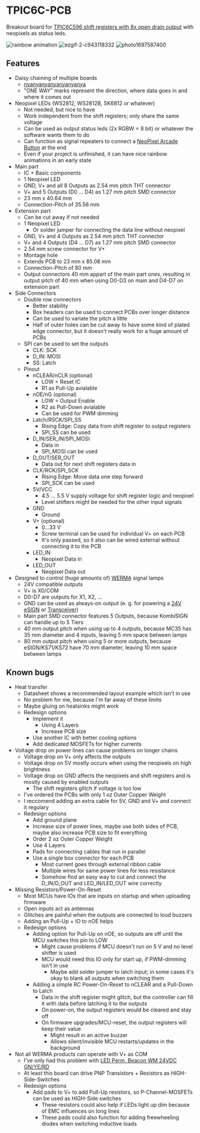# TPIC6C-PCB

Breakout board for [TPIC6C596 shift registers with 8x open drain output](https://www.ti.com/product/TPIC6C596) with neopixels as status leds.

![rainbow animation](https://github.com/Pixtxa/TPIC6C-PCB/assets/30337073/0099fab3-86c0-49ad-affd-d5fc4315ccc4) ![ezgif-2-c943118332](https://github.com/Pixtxa/TPIC6C-PCB/assets/30337073/e00b33d3-ea05-451d-b40d-9292f164d783)
![photo1697587400](https://github.com/Pixtxa/TPIC6C-PCB/assets/30337073/8aab83a8-5443-406b-adb5-7d1c51bd5dfe)

## Features
* Daisy chaining of multiple boards
  * [nyanyanyanyanyanyanya](https://knowyourmeme.com/memes/nyanyanyanyanyanyanya)
  * "ONE WAY" marks represent the direction, where data goes in and where it comes out
* Neopixel LEDs (WS2812, WS2812B, SK6812 or whatever) 
  * Not needed, but nice to have
  * Work independent from the shift registers; only share the same voltage
  * Can be used as output status leds (2x RGBW = 8 bit) or whatever the software wants them to do
  * Can function as signal repeaters to connect a [NeoPixel Arcade Button](https://www.thingiverse.com/thing:823588) at the end
  * Even if your project is unfinished, it can have nice rainbow animations in an early state
* Main part
  * IC + Basic components
  * 1 Neopixel LED
  * GND, V+ and all 8 Outputs as 2.54 mm pitch THT connector
  * V+ and 5 Outputs (D0 ... D4) as 1.27 mm pitch SMD connector
  * 23 mm x 40.64 mm
  * Connection-Pitch of 35.56 mm
* Extension part
  * Can be cut away if not needed 
  * 1 Neopixel LED
    * Or solder jumper for connecting the data line without neopixel
  * GND, V+ and 4 Outputs as 2.54 mm pitch THT connector
  * V+ and 4 Outputs (D4 ... D7) as 1.27 mm pitch SMD connector
  * 2.54 mm screw connector for V+
  * Montage hole
  * Extends PCB to 23 mm x 85.08 mm
  * Connection-Pitch of 80 mm
  * Output connectors 40 mm appart of the main part ones, resulting in output pitch of 40 mm when using D0-D3 on main and D4-D7 on extension part
* Side Connectors
  * Double row connectors
    * Better stability
    * Box headers can be used to connect PCBs over longer distance
    * Can be used to variate the pitch a little
    * Half of outer holes can be cut away to have some kind of plated edge connector, but it doesn't really work for a huge amount of PCBs
  * SPI can be used to set the outputs
    * CLK: SCK
    * D_IN: MOSI
    * SS: Latch
  * Pinout
    * nCLEAR/nCLR (optional)
      * LOW = Reset IC
      * R1 as Pull-Up avialable
    * nOE/nG (optional)
      * LOW = Output Enable
      * R2 as Pull-Down avialable
      * Can be used for PWM dimming 
    * Latch/RSCK/SPI_SS
      * Rising Edge: Copy data from shift register to output registers
      * SPI_SS can be used
    * D_IN/SER_IN/SPI_MOSI
      * Data in
      * SPI_MOSI can be used
    * D_OUT/SER_OUT
      * Data out for next shift registers data in
    * CLK/RCK/SPI_SCK
      * Rising Edge: Move data one step forward
      * SPI_SCK can be used
    * 5V/VCC
      * 4.5 ... 5.5 V supply voltage for shift register logic and neopixel
      * Level shifters might be needed for the other input signals
    * GND
      * Ground
    * V+ (optional)
      * 0...33 V
      * Screw terminal can be used for individual V+ on each PCB
      * It's only passed, so it also can be wired external without connecting it to the PCB
    * LED_IN
      * Neopixel Data in
    * LED_OUT
      * Neopixel Data out
* Designed to control (huge amounts of) [WERMA](https://werma.com) signal lamps
  * 24V compatible outputs
  * V+ is X0/COM
  * D0-D7 are outputs for X1, X2, ...
  * GND can be used as always-on output (e. g. for powering a [24V eSIGN](https://www.werma.com/en/s_c1684i7007/65760055.html) or [Transceiver](https://www.werma.com/en/s_c0i6509/86200003.html))
  * Main part SMD connector features 5 Outputs, because KombiSIGN can handle up to 5 Tiers
  * 40 mm output pitch when using up to 4 outputs, because MC35 has 35 mm diameter and 4 inputs, leaving 5 mm space between lamps
  * 80 mm output pitch when using 5 or more outputs, because eSIGN/KS71/KS72 have 70 mm diameter, leaving 10 mm space between lamps

## Known bugs
* Heat transfer
  * Datasheet shows a recommended layout example which isn't in use
  * No problem for me, because I'm far away of these limits
  * Maybe gluing on heatsinks might work
  * Redesign options
    * Implement it
      * Using 4 Layers
      * Increase PCB size
    * Use another IC with better cooling options
    * Add dedicated MOSFETs for higher currents
* Voltage drop on power lines can cause problems on longer chains
  * Voltage drop on V+ only affects the outputs
  * Voltage drop on 5V mostly occurs when using the neopixels on high brightness
  * Voltage drop on GND affects the neopixels and shift registers and is mostly caused by enabled outputs
    * The shift registers glitch if voltage is too low
  * I've ordered the PCBs with only 1 oz Outer Copper Weight
  * I reccomend adding an extra cable for 5V, GND and V+ and connect it regulary
  * Redesign options
    * Add ground plane
    * Increase size of power lines, maybe use both sides of PCB, maybe also increase PCB size to fit everything
    * Order 2 oz Outer Copper Weight
    * Use 4 Layers
    * Pads for connecting cables that run in parallel
    * Use a single box connector for each PCB
      * Most current goes through external ribbon cable
      * Multiple wires for same power lines for less resistance
      * Somehow find an easy way to cut and connect the D_IN/D_OUT and LED_IN/LED_OUT wire correctly
* Missing Resistors/Power-On-Reset
  * Most MCUs have IOs that are inputs on startup and when uploading firmware
  * Open inputs act as antennas
  * Glitches are painful when the outputs are connected to loud buzzers
  * Adding an Pull-Up + IO to nOE helps
  * Redesign options
    * Adding option for Pull-Up on nOE, so outputs are off until the MCU switches this pin to LOW
      * Might cause problems if MCU doesn't run on 5 V and no level shifter is used
      * MCU would need this IO only for start up, if PWM-dimming isn't in use
        * Maybe add solder jumper to latch input; in some cases it's okay to blank all outputs when switching them
    * Adding a simple RC Power-On-Reset to nCLEAR and a Pull-Down to Latch
      * Data in the shift register might glitch, but the controller can fill it with data before latching it to the outputs
      * On power-on, the output registers would be cleared and stay off
      * On firmware upgrades/MCU-reset, the output registers will keep their value
        * Might result in an active buzzer
        * Allows silent/invisible MCU restarts/updates in the background
* Not all WERMA products can operate with V+ as COM
  * I've only had this problem with [LED Perm. Beacon WM 24VDC GN/YE/RD](https://www.werma.com/en/s_c1031i1973/89408055.html)
  * At least this board can drive PNP Transistors + Resistors as HIGH-Side-Switches
  * Redesign options
    * Add pads to V+ to add Pull-Up resistors, so P-Channel-MOSFETs can be used as HIGH-Side switches
      * These resistors could also help if LEDs light up dim because of EMC influences on long lines
      * These pads could also function for adding freewheeling diodes when switching inductive loads
